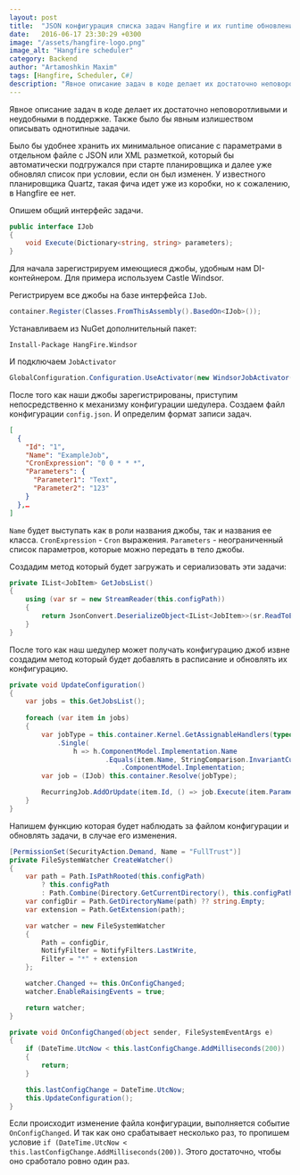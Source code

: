 ```yaml
---
layout: post
title:  "JSON конфигурация списка задач Hangfire и их runtime обновление"
date:   2016-06-17 23:30:29 +0300
image: "/assets/hangfire-logo.png"
image_alt: "Hangfire scheduler"
category: Backend
author: "Artamoshkin Maxim"
tags: [Hangfire, Scheduler, C#]
description: "Явное описание задач в коде делает их достаточно неповоротливыми и неудобными в поддержке. Также было бы явным излишеством описывать однотипные задачи."
---
```


Явное описание задач в коде делает их достаточно неповоротливыми и неудобными в поддержке. 
Также было бы явным излишеством описывать однотипные задачи.

Было бы удобнее хранить их минимальное описание с параметрами в отдельном файле с JSON или XML разметкой, 
который бы автоматически подгружался при старте планировщика и далее уже обновлял список при условии, если он был изменен. 
У известного планировщика Quartz, такая фича идет уже из коробки, но к сожалению, в Hangfire ее нет. 
<!-- more -->


Опишем общий интерфейс задачи.

```cs
public interface IJob
{
	void Execute(Dictionary<string, string> parameters);
}
```

Для начала зарегистрируем имеющиеся джобы, удобным нам DI-контейнером. Для примера используем Castle Windsor. 

Регистрируем все джобы на базе интерфейса `IJob`.

```cs
container.Register(Classes.FromThisAssembly().BasedOn<IJob>());
```


Устанавливаем из NuGet дополнительный пакет:

```
Install-Package HangFire.Windsor
```

И подключаем `JobActivator`

```cs
GlobalConfiguration.Configuration.UseActivator(new WindsorJobActivator(container.Kernel));
```


После того как наши джобы зарегистрированы, приступим непосредственно к механизму конфигурации шедулера. 
Создаем файл конфигурации `config.json`. И определим формат записи задач. 

```json
[
  {
    "Id": "1",
    "Name": "ExampleJob",
    "CronExpression": "0 0 * * *",
    "Parameters": {
      "Parameter1": "Text",
      "Parameter2": "123"
    }
  },…
]
```

`Name` будет выступать как в роли названия джобы, так и названия ее класса. 
`CronExpression` - `Cron` выражения. `Parameters` - неограниченный список параметров, которые можно передать в тело джобы.

Создадим метод который будет загружать и сериализовать эти задачи:

```cs
private IList<JobItem> GetJobsList()
{
    using (var sr = new StreamReader(this.configPath))
    {
        return JsonConvert.DeserializeObject<IList<JobItem>>(sr.ReadToEnd());
    }
}
```

После того как наш шедулер может получать конфигурацию джоб извне создадим метод который будет добавлять в расписание и обновлять их конфигурацию. 		

```cs
private void UpdateConfiguration()
{
    var jobs = this.GetJobsList();
    
    foreach (var item in jobs)
    {
        var jobType = this.container.Kernel.GetAssignableHandlers(typeof(IJob))
			.Single(
				h => h.ComponentModel.Implementation.Name
						.Equals(item.Name, StringComparison.InvariantCultureIgnoreCase))
							.ComponentModel.Implementation;
		var job = (IJob) this.container.Resolve(jobType);

        RecurringJob.AddOrUpdate(item.Id, () => job.Execute(item.Parameters), item.CronExpression);
    }
}
```

Напишем функцию которая будет наблюдать за файлом конфигурации и обновлять задачи, в случае его изменения.

```cs
[PermissionSet(SecurityAction.Demand, Name = "FullTrust")]
private FileSystemWatcher CreateWatcher()
{
    var path = Path.IsPathRooted(this.configPath)
        ? this.configPath
        : Path.Combine(Directory.GetCurrentDirectory(), this.configPath);
    var configDir = Path.GetDirectoryName(path) ?? string.Empty;
    var extension = Path.GetExtension(path);

    var watcher = new FileSystemWatcher
    {
        Path = configDir,
        NotifyFilter = NotifyFilters.LastWrite,
        Filter = "*" + extension
    };

    watcher.Changed += this.OnConfigChanged;
    watcher.EnableRaisingEvents = true;

    return watcher;
}

private void OnConfigChanged(object sender, FileSystemEventArgs e)
{
    if (DateTime.UtcNow < this.lastConfigChange.AddMilliseconds(200))
    {
        return;
    }

    this.lastConfigChange = DateTime.UtcNow;
    this.UpdateConfiguration();
}
```

Если происходит изменение файла конфигурации, выполняется событие `OnConfigChanged`. И так как оно срабатывает несколько раз, то пропишем условие `if (DateTime.UtcNow < this.lastConfigChange.AddMilliseconds(200))`. Этого достаточно, чтобы оно сработало ровно один раз.
